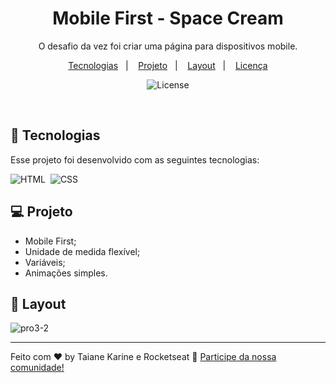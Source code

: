 <h1 align="center"> Mobile First - Space Cream </h1>

<p align="center">
O desafio da vez foi criar uma página para dispositivos mobile.
</p>

<p align="center">
  <a href="#-tecnologias">Tecnologias</a>&nbsp;&nbsp;&nbsp;|&nbsp;&nbsp;&nbsp;
  <a href="#-projeto">Projeto</a>&nbsp;&nbsp;&nbsp;|&nbsp;&nbsp;&nbsp;
  <a href="#-layout">Layout</a>&nbsp;&nbsp;&nbsp;|&nbsp;&nbsp;&nbsp;
  <a href="#memo-licença">Licença</a>
</p>

<p align="center">
  <img alt="License" src="https://img.shields.io/static/v1?label=license&message=MIT&color=49AA26&labelColor=000000">
</p>

<br>

## 🚀 Tecnologias

Esse projeto foi desenvolvido com as seguintes tecnologias:

![HTML](https://img.shields.io/badge/-HTML-05122A?style=flat&logo=HTML5)&nbsp;
![CSS](https://img.shields.io/badge/-CSS-05122A?style=flat&logo=CSS3&logoColor=1572B6)&nbsp;

## 💻 Projeto

- Mobile First;
- Unidade de medida flexível;
- Variáveis;
- Animações simples.


## 🔖 Layout

![pro3-2](https://user-images.githubusercontent.com/94652702/200231557-f990270b-2964-4dea-9ba0-33f014571e89.png)


---

Feito com ♥ by Taiane Karine e Rocketseat :wave: [Participe da nossa comunidade!](https://discord.gg/rocketseat)
